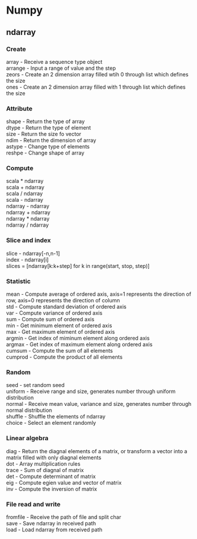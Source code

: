 # Numpy  
## ndarray  
### Create  
array - Receive a sequence type object  
arrange - Input a range of value and the step  
zeors - Create an 2 dimension array filled wtih 0 through list which defines the size  
ones - Create an 2 dimension array filled with 1 through list which defines the size  
### Attribute  
shape - Return the type of array  
dtype - Return the type of element    
size - Return the size fo vector  
ndim - Return the dimension of array  
astype - Change type of elements  
reshpe - Change shape of array  
### Compute  
scala * ndarray  
scala + ndarray  
scala / ndarray  
scala - ndarray  
ndarray - ndarray  
ndarray + ndarray  
ndarray * ndarray  
ndarray / ndarray  
### Slice and index  
slice - ndarray[-n,n-1]   
index - ndarray[i]  
slices = [ndarray[k:k+step] for k in range(start, stop, step)]  
### Statistic  
mean - Compute average of ordered axis, axis=1 represents the direction of row, axis=0 represents the direction of column  
std - Compute standard deviation of ordered axis   
var - Compute variance of ordered axis   
sum - Compute sum of ordered axis   
min - Get minimum element of ordered axis   
max - Get maximum element of ordered axis   
argmin - Get index of miminum element along ordered axis   
argmax - Get index of maximum element along ordered axis   
cumsum - Compute the sum of all elements  
cumprod - Compute the product of all elements  
### Random  
seed - set random seed  
uniform - Receive range and size, generates number through uniform distribution  
normal - Receive mean value, variance and size, generates number through normal distribution  
shuffle - Shuffle the elements of ndarray  
choice - Select an element randomly  
### Linear algebra  
diag - Return the diagnal elements of a matrix, or transform a vector into a matrix filled with only diagnal elements  
dot - Array multiplication rules  
trace - Sum of diagnal of matrix  
det - Compute determinant of matrix  
eig - Compute egien value and vector of matrix  
inv - Compute the inversion of matrix  
### File read and write  
fromfile - Receive the path of file and split char  
save - Save ndarray in received path  
load - Load ndarray from received path  






